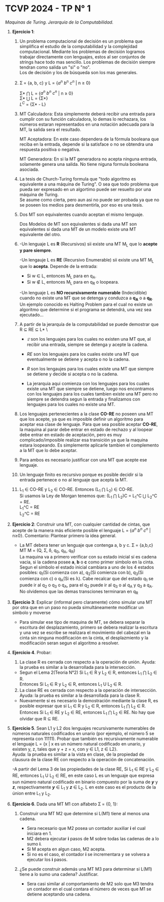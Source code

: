 # TCVP 2024 - TP N° 1 #

_Maquinas de Turing. Jerarquía de la Computabilidad._

1. **Ejercicio 1**:
    1. Un problema computacional de decisión es un problema que simplifica el estudio de la
    computabilidad y la complejidad computacional. Mediante los problemas de decisión logramos
    trabajar directamente con lenguajes, estos al ser conjuntos de strings hace todo mas sencillo. Los problemas de decisión siempre tendran como salida un "si" o "no".\
    Los de decisión y los de búsqueda son los mas generales.

    2.  Ʃ = {a, b, c} y L = {$a^n$ $b^n$ $c^n$ | n ≥ 0} 

        Ʃ* ⋂ L = {$a^n$ $b^n$ $c^n$ | n ≥ 0} \
        Ʃ* ⋃ L = {Ʃ*} \
        $L^C$ =  {Ʃ* - L}

    3.  MT Calculadora: Esta simplemente deberá recibir una entrada para cumplir con su función
        calculadora, lo demas lo rechazara, los números estaran representados en una notación
        adecuada para la MT, la salida sera el resultado.

        MT Aceptadora: En este caso dependera de la fórmula booleana que reciba en la entrada,
        depende si la satisface o no se obtendra una respuesta positiva o negativa.

        MT Generadora: En si la MT generadora no acepta ninguna entrada, solamente genera una 
        salida. No tiene niguna formula booleana asociada.

    4. La tesis de Church-Turing formula que "todo algoritmo es equivalente a una máquina de
        Turing". O sea que todo problema que pueda ser expresado en un algortimo puede ser
        resuelto por una máquina de Turing. \
        Se asume como cierta, pero aun asi no puede ser probada ya que no se poseen los medios
        para desmentirla, por eso es una tesis.

    5.  Dos MT son equivalentes cuando aceptan el mismo lenguaje.

        Dos Modelos de MT son equivalentes si dada una MT son equivalentes si dada una
        MT de un modelo existe una MT equivalente del otro.

    6.  -Un lenguaje L es **R** (Recursivos) sii existe una MT M<sub>L</sub> que lo **acepte y 
        pare siempre**.

        -Un lengauje L es **RE** (Recursivo Enumerable) sii existe una MT M<sub>L</sub> que lo
        **acepta**. Depende de la entrada:
        - Si w ∈ L, entonces M<sub>L</sub> para en q<sub>A</sub>.
        - Si w ∉ L, entonces M<sub>L</sub> para en q<sub>R</sub> o loopeara. 

        -Un lenguaje L es **NO recursivamente numerable** (Indecidible) cuando no existe 
        una MT que se detenga y conduzca a **q<sub>A</sub>** o a **q<sub>R</sub>**. \
        Un ejemplo conocido es Halting Problem para el cual no existe un algoritmo que determine si el programa se detendrá, una vez sea ejecutado...

    7. A partir de la jerarquía de la computabilidad se puede demostrar que  R ⊆ RE ⊆ L* \
        - *𝔏* son los lenguajes para los cuales no existen una MT que, al recibir una entrada, siempre se detenga y acepte la cadena.
        - *RE* son los lenguajes para los cuales existe una MT que eventualmente se detiene y acepta o no la cadena.
        - *R* son los lengaujes para los cuales existe una MT que siempre se detiene y decide si acepta o no la cadena.

        - La jerarquia aqui comienza con los lenguajes para los cuales existe una MT que siempre se detiene, luego nos encontramos con los lenguajes para los cuales tambien existe una MT pero no siempre se detendra segun la entrada y finalizamos con lenguajes para los cuales no existe una MT.
    
    8. Los lenguajes pertenecientes a la clase **CO-RE** no poseen una MT que los acepte, ya que es imposible definir un algoritmo para aceptar esa clase de lenguaje. Para que sea posible aceptar **CO-RE**, la maquina al parar debe entrar en estado de rechazo y al loopear debe entrar en estado de aceptación, pero es muy complicado/imposible realizar esa transición ya que la maquina estara loopeando. 
    Es simplemente aplicarle tambien el complemento a la MT que lo debe aceptar.

    9. Para ambos es necesario justificar con una MT que acepte ese lenguaje. 

    10. Un lenguaje finito es recursivo porque es posible decidir si la entrada pertenece o no al lenguaje que acepta la MT.

    11. L<sub>1</sub> ∈ CO-RE y L<sub>2</sub> ∈ CO-RE. Entonces (L<sub>1</sub> ⋂ L<sub>2</sub>) ∈ CO-RE. \
    Si usamos la Ley de Morgan tenemos que:  (L<sub>1</sub> ⋂ L<sub>2</sub>)C = L<sub>1</sub>^C ⋃ L<sub>2</sub>^C = RE.\
    L<sub>1</sub>^C = RE \
    L<sub>2</sub>^C = RE 
    


2. **Ejercicio 2**: Construir una MT, con cualquier cantidad de cintas, que acepte de la manera más 
eficiente posible el lenguaje L = {$a^n$ $b^n$ $c^n$ | n≥0}. Comentario: Plantear primero la idea general. 
    - La MT debera tener un lenguaje que contenga a, b y c. Ʃ = {a,b,c}
    MT M = (Q, Ʃ, δ, q<sub>0</sub>, q<sub>A</sub>, q<sub>R</sub>)\
    La maquina va a primero verificar con su estado inicial sí es cadena vacia, si la cadena posee **a**, **b** o **c** como primer simbolo en la cinta. Segun el simbolo el estado inicial cambiara a uno de los 4 estados posibles: q<sub>1</sub>(Si comienza con a), q<sub>2</sub>(Si comienza con b), q<sub>3</sub>(Si comienza con c) o q<sub>A</sub>(Si es λ). Cabe recalcar que del estado q<sub>1</sub> se puede ir al q<sub>2</sub> o q<sub>3</sub> o q<sub>A</sub>, para el q<sub>2</sub> puede ir al q<sub>3</sub> o al q<sub>A</sub> y q<sub>3</sub> a q<sub>A</sub>. No olvidemos que las demas transciones terminaran en q<sub>R</sub>
    

3. **Ejercicio 3**: Explicar (informal pero claramente) cómo simular una MT por otra que en un paso no pueda simultáneamente modificar un símbolo y moverse
    - Para simular ese tipo de maquina de MT, se debera separar la escritura del desplazamiento, primero se debera realizar la escritura y una vez se escribe se realizara el movimiento del cabezal en la cinta sin ninguna modificación en la cinta, el desplazmiento y la modificación seran segun el algoritmo a resolver. 

4. **Ejercicio 4**. Probar: 
    1. La clase R es cerrada con respecto a la operación de unión. Ayuda: la prueba es similar a la desarrollada para la intersección. 
    - Segun el Lema 2(Teoria N°2) Si L<sub>1</sub> ∈ R y L<sub>2</sub> ∈ R, entonces L<sub>1</sub> ⋂ L<sub>2</sub> ∈ R. \
    Entonces Si L<sub>1</sub> ∈ R y L<sub>2</sub> ∈ R, entonces L<sub>1</sub> U L<sub>2</sub> ∈ R.
    2. La  clase  RE es cerrada con respecto  a  la operación  de  intersección.  Ayuda: la  prueba es similar a la desarrollada para la clase R.
    - Nuevamente si es necesario la demostración mediante la clase R, es posible expresar que si L<sub>1</sub> ∈ R y L<sub>2</sub> ∈ R, entonces L<sub>1</sub> ⋂ L<sub>2</sub> ∈ R. \
    Entonces Si L<sub>1</sub> ∈ RE y L<sub>2</sub> ∈ RE, entonces L<sub>1</sub> ⋂ L<sub>2</sub> ∈ RE. No hay que olvidar que R ⊆ RE. 

5. **Ejercicio 5**.  Sean  L1  y  L2  dos  lenguajes  recursivamente  numerables  de  números  naturales codificados en unario (por ejemplo, el número 5 se representa con 11111). Probar que también es recursivamente numerable el lenguaje L = {x | x es un número natural codificado en unario, y existen y, z, tales que y + z = x, con y ∈ L1, z ∈ L2}.  
Ayuda: la prueba es similar a la vista en clase, de la propiedad de clausura de la clase RE con respecto a la operación de concatenación.

    -A partir del Lema 3 de las propiedades de la clase RE, Si L<sub>1</sub> ∈ RE y L<sub>2</sub> ∈ RE, entonces L<sub>1</sub> U L<sub>2</sub> ∈ RE, en este caso L es un lenguaje que expresa sun número natural codificado en binario compuesto por la suma de ***y*** y ***z***, respectivamente ***y*** ∈ L<sub>1</sub> y ***z*** ∈ L<sub>2</sub>. L en este caso es el producto de la únion entre L<sub>1</sub> y L<sub>2</sub>.

6. **Ejercicio 6**. Dada una MT M1 con alfabeto Ʃ = {0, 1}: 
    1. Construir una MT M2 que determine si L(M1) tiene al menos una cadena.
    
        - Sera necesario que M2 posea un contador auxiliar **i** el cual iniciara en 1. 
        - M2 debera ejecutar **i** pasos de M sobre todas las cadenas de a lo sumo **i**.
        - Si M acepta en algun caso, M2 acepta. 
        - Si no es el caso, el contador **i** se incrementara y se volvera a ejecutar los **i** pasos.

    2. ¿Se  puede  construir  además  una  MT  M3  para  determinar  si  L(M1)  tiene  a  lo  sumo  una cadena? Justificar.
        - Sera casi similar al comportamiento de M2 solo que M3 tendra un contador en el cual contara el número de veces que M1 se detiene aceptando una cadena.